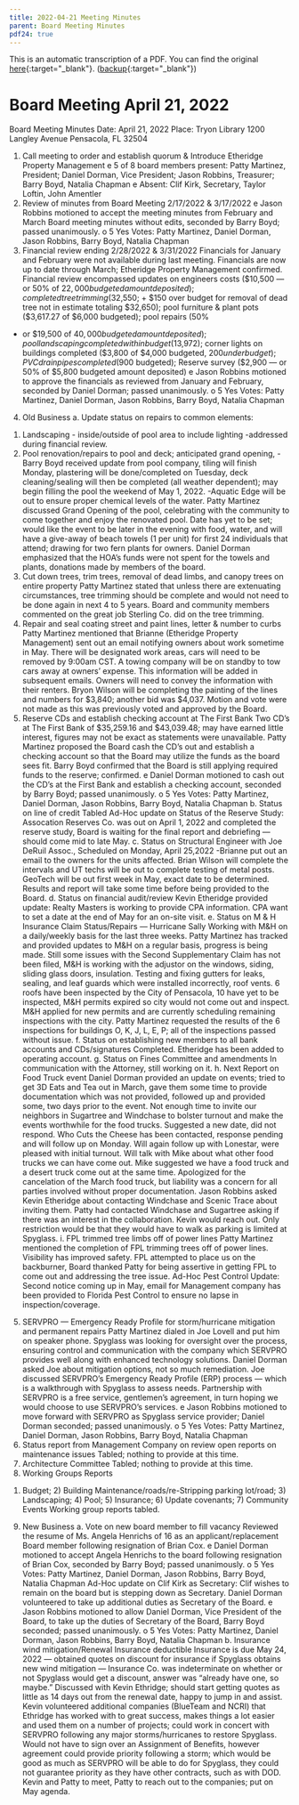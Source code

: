 ```yaml
---
title: 2022-04-21 Meeting Minutes
parent: Board Meeting Minutes
pdf24: true
---
```


This is an automatic transcription of a PDF. You can find the original [here](https://www.epmfl.net/_files/ugd/4ba896_5256187e32164e6f8c3850459ef314f1.pdf){:target="_blank"}. ([backup](https://drive.google.com/file/d/1ZztRgCLM2NmLbepCUc-ynupePDYZLpJH/view?usp=sharing){:target="_blank"})

# Board Meeting April 21, 2022

Board Meeting Minutes
Date: April 21, 2022
Place:
Tryon Library
1200 Langley Avenue
Pensacola, FL 32504

1. Call meeting to order and establish quorum & Introduce Etheridge Property Management
e 5 of 8 board members present: Patty Martinez, President; Daniel Dorman, Vice President; Jason
Robbins, Treasurer; Barry Boyd, Natalia Chapman
e Absent: Clif Kirk, Secretary, Taylor Loftin, John Amentler
2. Review of minutes from Board Meeting 2/17/2022 & 3/17/2022
e Jason Robbins motioned to accept the meeting minutes from February and March Board meeting
minutes without edits, seconded by Barry Boyd; passed unanimously.
o 5 Yes Votes: Patty Martinez, Daniel Dorman, Jason Robbins, Barry Boyd, Natalia
Chapman
3. Financial review ending 2/28/2022 & 3/31/2022
Financials for January and February were not available during last meeting. Financials are now up to date
through March; Etheridge Property Management confirmed.
Financial review encompassed updates on engineers costs ($10,500 — or 50% of $22,000 budgeted
amount deposited); completed tree trimming ($32,550; + $150 over budget for removal of dead tree not in
estimate totaling $32,650); pool furniture & plant pots ($3,617.27 of $6,000 budgeted); pool repairs (50%
- or $19,500 of $40,000 budgeted amount deposited); pool landscaping completed within budget
($13,972); corner lights on buildings completed ($3,800 of $4,000 budgeted, $200 under budget); PVC
drain pipes completed ($900 budgeted); Reserve survey ($2,900 — or 50% of $5,800 budgeted amount
deposited)
e Jason Robbins motioned to approve the financials as reviewed from January and February,
seconded by Daniel Dorman; passed unanimously.
o 5 Yes Votes: Patty Martinez, Daniel Dorman, Jason Robbins, Barry Boyd, Natalia
Chapman
4. Old Business
a. Update status on repairs to common elements:
1) Landscaping - inside/outside of pool area to include lighting
-addressed during financial review.
2) Pool renovation/repairs to pool and deck; anticipated grand opening,
-Barry Boyd received update from pool company, tiling will finish Monday, plastering will be
done/completed on Tuesday, deck cleaning/sealing will then be completed (all weather dependent); may
begin filling the pool the weekend of May 1, 2022.
-Aquatic Edge will be out to ensure proper chemical levels of the water.
Patty Martinez discussed Grand Opening of the pool, celebrating with the community to come together
and enjoy the renovated pool. Date has yet to be set; would like the event to be later in the evening with
food, water, and will have a give-away of beach towels (1 per unit) for first 24 individuals that attend;
drawing for two fern plants for owners.
Daniel Dorman emphasized that the HOA’s funds were not spent for the towels and plants, donations
made by members of the board.
3) Cut down trees, trim trees, removal of dead limbs, and canopy trees on entire property
Patty Martinez stated that unless there are extenuating circumstances, tree trimming should be complete
and would not need to be done again in next 4 to 5 years. Board and community members commented on
the great job Sterling Co. did on the tree trimming.
4) Repair and seal coating street and paint lines, letter & number to curbs
Patty Martinez mentioned that Brianne (Etheridge Property Management) sent out an email notifying
owners about work sometime in May.
There will be designated work areas, cars will need to be removed by 9:00am CST.
A towing company will be on standby to tow cars away at owners’ expense.
This information will be added in subsequent emails. Owners will need to convey the information with
their renters.
Bryon Wilson will be completing the painting of the lines and numbers for $3,840; another bid was
$4,037. Motion and vote were not made as this was previously voted and approved by the Board.
5) Reserve CDs and establish checking account at The First Bank
Two CD’s at The First Bank of $35,259.16 and $43,039.48; may have earned little interest, figures may
not be exact as statements were unavailable.
Patty Martinez proposed the Board cash the CD’s out and establish a checking account so that the Board
may utilize the funds as the board sees fit. Barry Boyd confirmed that the Board is still applying required
funds to the reserve; confirmed.
e Daniel Dorman motioned to cash out the CD’s at the First Bank and establish a checking account,
seconded by Barry Boyd; passed unanimously.
o 5 Yes Votes: Patty Martinez, Daniel Dorman, Jason Robbins, Barry Boyd, Natalia
Chapman
b. Status on line of credit
Tabled
Ad-Hoc update on Status of the Reserve Study: Assocation Reserves Co. was out on April 1, 2022 and
completed the reserve study, Board is waiting for the final report and debriefing — should come mid to
late May.
c. Status on Structural Engineer with Joe DeRuil Assoc.,
Scheduled on Monday, April 25,2022 -Brianne put out an email to the owners for the units affected.
Brian Wilson will complete the intervals and UT techs will be out to complete testing of metal posts.
GeoTech will be out first week in May, exact date to be determined. Results and report will take some
time before being provided to the Board.
d. Status on financial audit/review
Kevin Etheridge provided update: Realty Masters is working to provide CPA information.
CPA want to set a date at the end of May for an on-site visit.
e. Status on M & H Insurance Claim Status/Repairs — Hurricane Sally
Working with M&H on a daily/weekly basis for the last three weeks. Patty Martinez has tracked and
provided updates to M&H on a regular basis, progress is being made. Still some issues with the Second
Supplementary Claim has not been filed, M&H is working with the adjustor on the windows, siding,
sliding glass doors, insulation. Testing and fixing gutters for leaks, sealing, and leaf guards which were
installed incorrectly, roof vents. 6 roofs have been inspected by the City of Pensacola, 10 have yet to be
inspected, M&H permits expired so city would not come out and inspect. M&H applied for new permits
and are currently scheduling remaining inspections with the city. Patty Martinez requested the results of
the 6 inspections for buildings O, K, J, L, E, P; all of the inspections passed without issue.
f. Status on establishing new members to all bank accounts and CDs/signatures
Completed. Etheridge has been added to operating account.
g. Status on Fines Committee and amendments
In communication with the Attorney, still working on it.
h. Next Report on Food Truck event
Daniel Dorman provided an update on events; tried to get 3D Eats and Tea out in March, gave them some
time to provide documentation which was not provided, followed up and provided some, two days prior
to the event. Not enough time to invite our neighbors in Sugartree and Windchase to bolster turnout and
make the events worthwhile for the food trucks. Suggested a new date, did not respond. Who Cuts the
Cheese has been contacted, response pending and will follow up on Monday.
Will again follow up with Lonestar, were pleased with initial turnout. Will talk with Mike about what
other food trucks we can have come out. Mike suggested we have a food truck and a desert truck come
out at the same time. Apologized for the cancelation of the March food truck, but liability was a concern
for all parties involved without proper documentation.
Jason Robbins asked Kevin Etheridge about contacting Windchase and Scenic Trace about inviting them.
Patty had contacted Windchase and Sugartree asking if there was an interest in the collaboration. Kevin
would reach out. Only restriction would be that they would have to walk as parking is limited at Spyglass.
i. FPL trimmed tree limbs off of power lines
Patty Martinez mentioned the completion of FPL trimming trees off of power lines. Visibility has
improved safety. FPL attempted to place us on the backburner, Board thanked Patty for being assertive in
getting FPL to come out and addressing the tree issue.
Ad-Hoc Pest Control Update: Second notice coming up in May, email for Management company has
been provided to Florida Pest Control to ensure no lapse in inspection/coverage.
5. SERVPRO — Emergency Ready Profile for storm/hurricane mitigation and permanent repairs
Patty Martinez dialed in Joe Lovell and put him on speaker phone. Spyglass was looking for oversight
over the process, ensuring control and communication with the company which SERVPRO provides well
along with enhanced technology solutions. Daniel Dorman asked Joe about mitigation options, not so
much remediation. Joe discussed SERVPRO’s Emergency Ready Profile (ERP) process — which is a
walkthrough with Spyglass to assess needs. Partnership with SERVPRO is a free service, gentlemen’s
agreement, in turn hoping we would choose to use SERVPRO’s services.
e Jason Robbins motioned to move forward with SERVPRO as Spyglass service provider; Daniel
Dorman seconded; passed unanimously.
o 5 Yes Votes: Patty Martinez, Daniel Dorman, Jason Robbins, Barry Boyd, Natalia
Chapman
6. Status report from Management Company on review open reports on maintenance issues
Tabled; nothing to provide at this time.
7. Architecture Committee
Tabled; nothing to provide at this time.
8. Working Groups Reports
1) Budget; 2) Building Maintenance/roads/re-Stripping parking lot/road; 3)
Landscaping; 4) Pool; 5) Insurance; 6) Update covenants; 7) Community Events
Working group reports tabled.
9. New Business
a. Vote on new board member to fill vacancy
Reviewed the resume of Ms. Angela Henrichs of 16 as an applicant/replacement Board member following
resignation of Brian Cox.
e Daniel Dorman motioned to accept Angela Henrichs to the board following resignation of Brian
Cox, seconded by Barry Boyd; passed unanimously.
o 5 Yes Votes: Patty Martinez, Daniel Dorman, Jason Robbins, Barry Boyd, Natalia
Chapman
Ad-Hoc update on Clif Kirk as Secretary: Clif wishes to remain on the board but is stepping down as
Secretary. Daniel Dorman volunteered to take up additional duties as Secretary of the Board.
e Jason Robbins motioned to allow Daniel Dorman, Vice President of the Board, to take up the
duties of Secretary of the Board, Barry Boyd seconded; passed unanimously.
o 5 Yes Votes: Patty Martinez, Daniel Dorman, Jason Robbins, Barry Boyd, Natalia
Chapman
b. Insurance wind mitigation/Renewal Insurance deductible
Insurance is due May 24, 2022 — obtained quotes on discount for insurance if Spyglass obtains new wind
mitigation — Insurance Co. was indeterminate on whether or not Spyglass would get a discount, answer
was “already have one, so maybe.” Discussed with Kevin Ethridge; should start getting quotes as little as
14 days out from the renewal date, happy to jump in and assist.
Kevin volunteered additional companies (BlueTeam and NCRI) that Ethridge has worked with to great
success, makes things a lot easier and used them on a number of projects; could work in concert with
SERVPRO following any major storms/hurricanes to restore Spyglass. Would not have to sign over an
Assignment of Benefits, however agreement could provide priority following a storm; which would be
good as much as SERVPRO will be able to do for Spyglass, they could not guarantee priority as they
have other contracts, such as with DOD. Kevin and Patty to meet, Patty to reach out to the companies; put
on May agenda.
